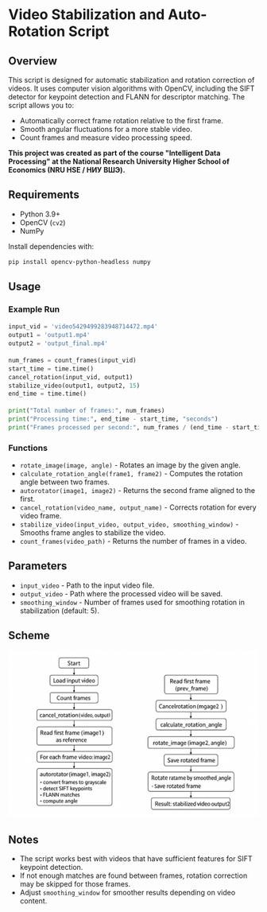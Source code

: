 # Video Stabilization and Auto-Rotation Script

## Overview
This script is designed for automatic stabilization and rotation correction of videos. It uses computer vision algorithms with OpenCV, including the SIFT detector for keypoint detection and FLANN for descriptor matching. The script allows you to:

- Automatically correct frame rotation relative to the first frame.
- Smooth angular fluctuations for a more stable video.
- Count frames and measure video processing speed.

**This project was created as part of the course "Intelligent Data Processing" at the National Research University Higher School of Economics (NRU HSE / НИУ ВШЭ).**

## Requirements
- Python 3.9+
- OpenCV (`cv2`)
- NumPy

Install dependencies with:
```bash
pip install opencv-python-headless numpy
```

## Usage

### Example Run
```python
input_vid = 'video5429499283948714472.mp4'
output1 = 'output1.mp4'
output2 = 'output_final.mp4'

num_frames = count_frames(input_vid)
start_time = time.time()
cancel_rotation(input_vid, output1)
stabilize_video(output1, output2, 15)
end_time = time.time()

print("Total number of frames:", num_frames)
print("Processing time:", end_time - start_time, "seconds")
print("Frames processed per second:", num_frames / (end_time - start_time))
```

### Functions
- `rotate_image(image, angle)` - Rotates an image by the given angle.
- `calculate_rotation_angle(frame1, frame2)` - Computes the rotation angle between two frames.
- `autorotator(image1, image2)` - Returns the second frame aligned to the first.
- `cancel_rotation(video_name, output_name)` - Corrects rotation for every video frame.
- `stabilize_video(input_video, output_video, smoothing_window)` - Smooths frame angles to stabilize the video.
- `count_frames(video_path)` - Returns the number of frames in a video.

## Parameters
- `input_video` - Path to the input video file.
- `output_video` - Path where the processed video will be saved.
- `smoothing_window` - Number of frames used for smoothing rotation in stabilization (default: 5).

## Scheme

![Visualization](scheme.png)

## Notes
- The script works best with videos that have sufficient features for SIFT keypoint detection.
- If not enough matches are found between frames, rotation correction may be skipped for those frames.
- Adjust `smoothing_window` for smoother results depending on video content.

